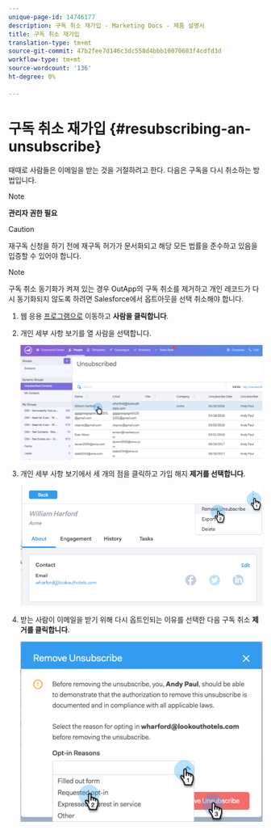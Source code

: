 ```yaml
---
unique-page-id: 14746177
description: 구독 취소 재가입 - Marketing Docs - 제품 설명서
title: 구독 취소 재가입
translation-type: tm+mt
source-git-commit: 47b2fee7d146c3dc558d4bbb10070683f4cdfd3d
workflow-type: tm+mt
source-wordcount: '136'
ht-degree: 0%

---
```



# 구독 취소 재가입 {#resubscribing-an-unsubscribe}

때때로 사람들은 이메일을 받는 것을 거절하려고 한다. 다음은 구독을 다시 취소하는 방법입니다.

>[!NOTE]
>
>**관리자 권한 필요**

>[!CAUTION]
>
>재구독 신청을 하기 전에 재구독 허가가 문서화되고 해당 모든 법률을 준수하고 있음을 입증할 수 있어야 합니다.

>[!NOTE]
>
>구독 취소 동기화가 켜져 있는 경우 OutApp의 구독 취소를 제거하고 개인 레코드가 다시 동기화되지 않도록 하려면 Salesforce에서 옵트아웃을 선택 취소해야 합니다.

1. 웹 응용 [프로그램으로](http://toutapp.com/login) 이동하고 **사람을 클릭합니다**.
1. 개인 세부 사항 보기를 열 사람을 선택합니다.

   ![](assets/two.png)

1. 개인 세부 사항 보기에서 세 개의 점을 클릭하고 가입 해지 **제거를 선택합니다**.

   ![](assets/three.png)

1. 받는 사람이 이메일을 받기 위해 다시 옵트인되는 이유를 선택한 다음 구독 취소 **제거를 클릭합니다**.

   ![](assets/four.png)

